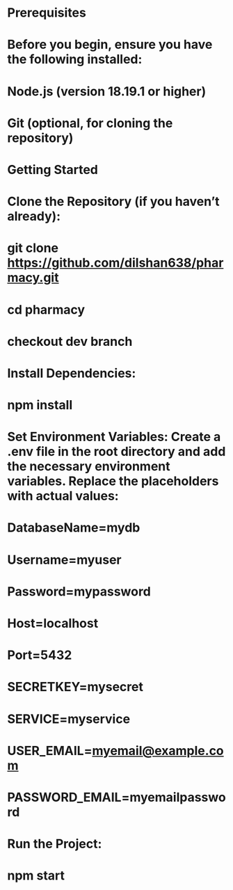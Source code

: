 # Prerequisites
# Before you begin, ensure you have the following installed:

# Node.js (version 18.19.1 or higher)
# Git (optional, for cloning the repository)
# Getting Started

# Clone the Repository (if you haven’t already):
# git clone https://github.com/dilshan638/pharmacy.git
# cd pharmacy
# checkout dev branch

# Install Dependencies:
# npm install

# Set Environment Variables: Create a .env file in the root directory and add the necessary environment variables. Replace the placeholders with actual values:

# DatabaseName=mydb
# Username=myuser
# Password=mypassword
# Host=localhost
# Port=5432
# SECRETKEY=mysecret
# SERVICE=myservice
# USER_EMAIL=myemail@example.com
# PASSWORD_EMAIL=myemailpassword

# Run the Project:
# npm start

